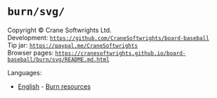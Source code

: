 # `burn/svg/`

Copyright © Crane Softwrights Ltd.  
Development: [`https://github.com/CraneSoftwrights/board-baseball`](https://github.com/CraneSoftwrights/board-baseball)  
Tip jar: [`https://paypal.me/CraneSoftwrights`](https://paypal.me/CraneSoftwrights)  
Browser pages: [`https://cranesoftwrights.github.io/board-baseball/burn/svg/README.md.html`](https://cranesoftwrights.github.io/board-baseball/burn/svg/README.md.html)  

Languages:

- [English](../en/burn.md) - [Burn resources](../en/burn.md)
